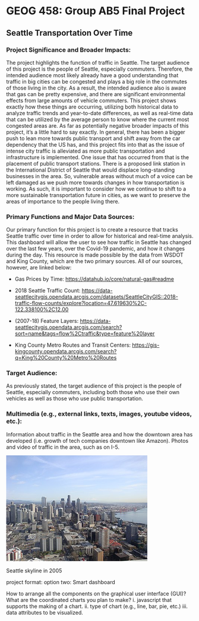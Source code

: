 # GEOG 458: Group AB5 Final Project

## Seattle Transportation Over Time

### Project Significance and Broader Impacts:
The project highlights the function of traffic in Seattle. The target audience of this project is the people of Seattle, especially commuters. Therefore, the intended audience most likely already have a good understanding that traffic in big cities can be congested and plays a big role in the commutes of those living in the city. As a result, the intended audience also is aware that gas can be pretty expensive, and there are significant environmental effects from large amounts of vehicle commuters. This project shows exactly how these things are occurring, utilizing both historical data to analyze traffic trends and year-to-date differences, as well as real-time data that can be utilized by the average person to know where the current most congested areas are. As far as potentially negative broader impacts of this project, it’s a little hard to say exactly. In general, there has been a bigger push to lean more towards public transport and shift away from the car dependency that the US has, and this project fits into that as the issue of intense city traffic is alleviated as more public transportation and infrastructure is implemented. One issue that has occurred from that is the placement of public transport stations. There is a proposed link station in the International District of Seattle that would displace long-standing businesses in the area. So, vulnerable areas without much of a voice can be left damaged as we push more towards changes in how transportation is working. As such, it is important to consider how we continue to shift to a more sustainable transportation future in cities, as we want to preserve the areas of importance to the people living there.


### Primary Functions and Major Data Sources:
Our primary function for this project is to create a resource that tracks Seattle traffic over time in order to allow for historical and real-time analysis. This dashboard will allow the user to see how traffic in Seattle has changed over the last few years, over the Covid-19 pandemic, and how it changes during the day. This resource is made possible by the data from WSDOT and King County, which are the two primary sources. All of our sources, however, are linked below:

- Gas Prices by Time: https://datahub.io/core/natural-gas#readme 

- 2018 Seattle Traffic Count: https://data-seattlecitygis.opendata.arcgis.com/datasets/SeattleCityGIS::2018-traffic-flow-counts/explore?location=47.619630%2C-122.338100%2C12.00 

- (2007-18) Feature Layers: https://data-seattlecitygis.opendata.arcgis.com/search?sort=name&tags=flow%2Ctraffic&type=feature%20layer 

- King County Metro Routes and Transit Centers: https://gis-kingcounty.opendata.arcgis.com/search?q=King%20County%20Metro%20Routes 


### Target Audience:
As previously stated, the target audience of this project is the people of Seattle, especially commuters, including both those who use their own vehicles as well as those who use public transportation.

### Multimedia (e.g., external links, texts, images, youtube videos, etc.):
Information about traffic in the Seattle area and how the downtown area has developed (i.e. growth of tech companies downtown like Amazon). Photos and video of traffic in the area, such as on I-5.


![Seattle skyline in 2005](img/SeattleSkyline.jpg)

Seattle skyline in 2005

project format: option two: Smart dashboard

How to arrange all the components on the graphical user interface (GUI)?
What are the coordinated charts you plan to make?
i. javascript that supports the making of a chart.
ii. type of chart (e.g., line, bar, pie, etc.)
iii. data attributes to be visualized.
